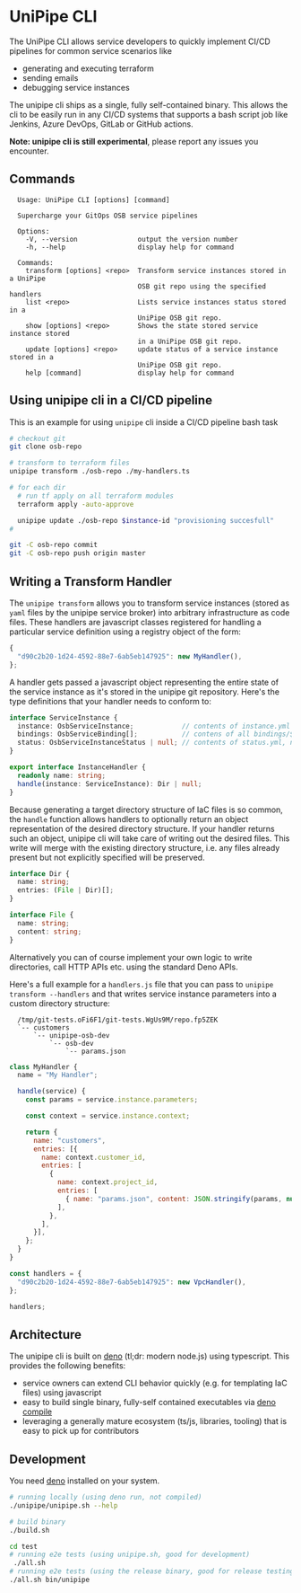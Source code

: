 # UniPipe CLI

The UniPipe CLI allows service developers to quickly implement CI/CD pipelines for common service scenarios
like

- generating and executing terraform
- sending emails
- debugging service instances

The unipipe cli ships as a single, fully self-contained binary. This allows the cli to be easily run in any CI/CD systems that supports a bash script job like Jenkins, Azure DevOps, GitLab or GitHub actions.

**Note: unipipe cli is still experimental**, please report any issues you encounter.

## Commands

```text
  Usage: UniPipe CLI [options] [command]
  
  Supercharge your GitOps OSB service pipelines
  
  Options:
    -V, --version               output the version number
    -h, --help                  display help for command
  
  Commands:
    transform [options] <repo>  Transform service instances stored in a UniPipe
                                OSB git repo using the specified handlers
    list <repo>                 Lists service instances status stored in a
                                UniPipe OSB git repo.
    show [options] <repo>       Shows the state stored service instance stored
                                in a UniPipe OSB git repo.
    update [options] <repo>     update status of a service instance stored in a
                                UniPipe OSB git repo.
    help [command]              display help for command
```

## Using unipipe cli in a CI/CD pipeline

This is an example for using `unipipe` cli inside a CI/CD pipeline bash task

```bash
# checkout git
git clone osb-repo

# transform to terraform files
unipipe transform ./osb-repo ./my-handlers.ts

# for each dir 
  # run tf apply on all terraform modules
  terraform apply -auto-approve

  unipipe update ./osb-repo $instance-id "provisioning succesfull"
# 

git -C osb-repo commit
git -C osb-repo push origin master
```

## Writing a Transform Handler

The `unipipe transform` allows you to transform service instances (stored as `yaml` files by the unipipe service broker) into arbitrary infrastructure as code files. These handlers are javascript classes registered for handling a particular service definition using a registry object of the form:

```javascript
{
  "d90c2b20-1d24-4592-88e7-6ab5eb147925": new MyHandler(),
};
```

A handler gets passed a javascript object representing the entire state of the service instance as it's stored in the unipipe git repository. Here's the type definitions that your handler needs to conform to:

```typescript
interface ServiceInstance {
  instance: OsbServiceInstance;            // contents of instance.yml
  bindings: OsbServiceBinding[];           // contens of all bindings/$binding-id/binding.yml
  status: OsbServiceInstanceStatus | null; // contents of status.yml, null if not available
}

export interface InstanceHandler {
  readonly name: string;
  handle(instance: ServiceInstance): Dir | null;
}
```

Because generating a target directory structure of IaC files is so common, the `handle` function allows handlers to optionally return an object representation of the desired directory structure. If your handler returns such an object, unipipe cli will take care of writing out the desired files. This write will merge with the existing directory structure, i.e. any files already present but not explicitly specified will be preserved.

```typescript
interface Dir {
  name: string;
  entries: (File | Dir)[];
}

interface File {
  name: string;
  content: string;
}
```

Alternatively you can of course implement your own logic to write directories, call HTTP APIs etc. using the standard Deno APIs.

 Here's a full example for a `handlers.js` file that you can pass to `unipipe transform --handlers` and that writes service instance parameters into a custom directory structure:

```text
  /tmp/git-tests.oFi6F1/git-tests.WgUs9M/repo.fp5ZEK
  `-- customers
      `-- unipipe-osb-dev
          `-- osb-dev
              `-- params.json
```

```javascript
class MyHandler {
  name = "My Handler";

  handle(service) {
    const params = service.instance.parameters;

    const context = service.instance.context;

    return {
      name: "customers",
      entries: [{
        name: context.customer_id,
        entries: [
          {
            name: context.project_id,
            entries: [
              { name: "params.json", content: JSON.stringify(params, null, 2) },
            ],
          },
        ],
      }],
    };
  }
}

const handlers = {
  "d90c2b20-1d24-4592-88e7-6ab5eb147925": new VpcHandler(),
};

handlers;
```

## Architecture

The unipipe cli is built on [deno](https://deno.land) (tl;dr: modern node.js) using typescript. This provides the following benefits:

- service owners can extend CLI behavior quickly (e.g. for templating IaC files) using javascript
- easy to build single binary, fully-self contained executables via [deno compile](https://deno.land/manual@v1.8.3/tools/compiler)
- leveraging a generally mature ecosystem (ts/js, libraries, tooling) that is easy to pick up for contributors

## Development

You need [deno](https://deno.land) installed on your system.

```bash
# running locally (using deno run, not compiled)
./unipipe/unipipe.sh --help

# build binary
./build.sh

cd test
# running e2e tests (using unipipe.sh, good for development)
 ./all.sh
# running e2e tests (using the release binary, good for release testing)
./all.sh bin/unipipe
```
